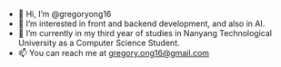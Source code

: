 - 👋 Hi, I’m @gregoryong16
- 👀 I’m interested in front and backend development, and also in AI.
- 🌱 I’m currently in my third year of studies in Nanyang Technological University as a Computer Science Student.
- 📫 You can reach me at gregory.ong16@gmail.com 

<!---
gregoryong16/gregoryong16 is a ✨ special ✨ repository because its `README.md` (this file) appears on your GitHub profile.
You can click the Preview link to take a look at your changes.
--->
